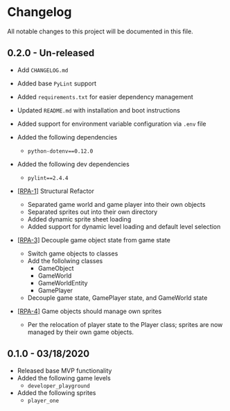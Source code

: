 # Changelog

All notable changes to this project will be documented in this file.

## 0.2.0 - Un-released

-   Add `CHANGELOG.md`
-   Added base `PyLint` support
-   Added `requirements.txt` for easier dependency management
-   Updated `README.md` with installation and boot instructions
-   Added support for environment variable configuration via `.env` file
-   Added the following dependencies
    -   `python-dotenv==0.12.0`
-   Added the following dev dependencies
    -   `pylint==2.4.4`

-   [[RPA-1]](https://github.com/doctorMcbob/RedPantsOrDieTrying/issues/3) Structural Refactor
    -   Separated game world and game player into their own objects
    -   Separated sprites out into their own directory
    -   Added dynamic sprite sheet loading
    -   Added support for dynamic level loading and default level selection

-   [[RPA-3]](https://github.com/doctorMcbob/RedPantsOrDieTrying/issues/4) Decouple game object state from game state
    -   Switch game objects to classes
    -   Add the follolwing classes
        -   GameObject
        -   GameWorld
        -   GameWorldEntity
        -   GamePlayer
    -   Decouple game state, GamePlayer state, and GameWorld state

-   [[RPA-4]](https://github.com/doctorMcbob/RedPantsOrDieTrying/issues/5) Game objects should manage own sprites
    -   Per the relocation of player state to the Player class; sprites are now managed by their own game objects.

## 0.1.0 - 03/18/2020

-   Released base MVP functionality
-   Added the following game levels
    -   `developer_playground`
-   Added the following sprites
    -   `player_one`
